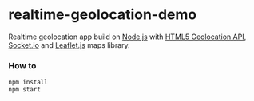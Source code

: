 # realtime-geolocation-demo


Realtime geolocation app build on [Node.js](http://nodejs.org/) with [HTML5 Geolocation API](http://diveintohtml5.info/geolocation.html), [Socket.io](http://socket.io/) and [Leaflet.js](http://leafletjs.com/) maps library.

### How to

```bash
npm install
npm start
```

